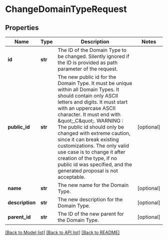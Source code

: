 # ChangeDomainTypeRequest

## Properties
Name | Type | Description | Notes
------------ | ------------- | ------------- | -------------
**id** | **str** | The ID of the Domain Type to be changed. Silently ignored if the ID is provided as path parameter of the request. | 
**public_id** | **str** | The new public id for the Domain Type. It must be unique within all Domain Types. It should contain only ASCII letters and digits. It must start with an uppercase ASCII character. It must end with \&quot;_C\&quot;. WARNING : The public id should only be changed with extreme caution, since it can break existing customizations. The only valid use case is to change it after creation of the type, if no public id was specified, and the generated proposal is not acceptable. | [optional] 
**name** | **str** | The new name for the Domain Type. | [optional] 
**description** | **str** | The new description for the Domain Type. | [optional] 
**parent_id** | **str** | The ID of the new parent for the Domain Type. | [optional] 

[[Back to Model list]](../README.md#documentation-for-models) [[Back to API list]](../README.md#documentation-for-api-endpoints) [[Back to README]](../README.md)

